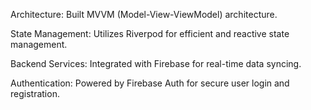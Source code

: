 Architecture: Built MVVM (Model-View-ViewModel) architecture.

State Management: Utilizes Riverpod for efficient and reactive state management.

Backend Services: Integrated with Firebase for real-time data syncing.

Authentication: Powered by Firebase Auth for secure user login and registration.